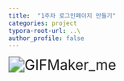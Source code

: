 ```yaml
---
title:  "1주차 로그인페이지 만들기"
categories: project
typora-root-url: ..\
author_profile: false
---
```




<img src="/images/2024-04-24-first/GIFMaker_me.gif" alt="GIFMaker_me" style="zoom: 200%;" />
